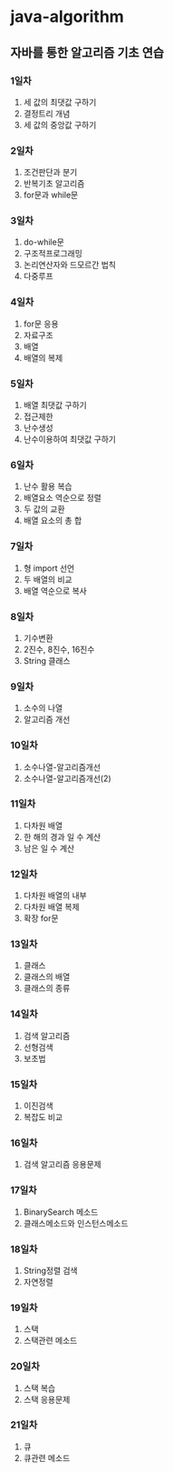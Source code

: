 # java-algorithm

## 자바를 통한 알고리즘 기초 연습

### 1일차
1. 세 값의 최댓값 구하기
2. 결정트리 개념
3. 세 값의 중앙값 구하기

### 2일차
1. 조건판단과 분기
2. 반복기초 알고리즘
3. for문과 while문

### 3일차
1. do-while문
2. 구조적프로그래밍
3. 논리연산자와 드모르간 법칙
4. 다중루프

### 4일차
1. for문 응용
2. 자료구조
3. 배열
4. 배열의 복제

### 5일차
1. 배열 최댓값 구하기
2. 접근제한
3. 난수생성
4. 난수이용하여 최댓값 구하기

### 6일차
1. 난수 활용 복습
2. 배열요소 역순으로 정렬
3. 두 값의 교환
4. 배열 요소의 총 합

### 7일차
1. 형 import 선언
2. 두 배열의 비교
3. 배열 역순으로 복사

### 8일차
1. 기수변환
2. 2진수, 8진수, 16진수
3. String 클래스

### 9일차
1. 소수의 나열
2. 알고리즘 개선

### 10일차
1. 소수나열-알고리즘개선
2. 소수나열-알고리즘개선(2)

### 11일차
1. 다차원 배열
2. 한 해의 경과 일 수 계산
3. 남은 일 수 계산

### 12일차
1. 다차원 배열의 내부
2. 다차원 배열 복제
3. 확장 for문

### 13일차
1. 클래스
2. 클래스의 배열
3. 클래스의 종류

### 14일차
1. 검색 알고리즘
2. 선형검색
3. 보초법

### 15일차
1. 이진검색
2. 복잡도 비교

### 16일차
1. 검색 알고리즘 응용문제

### 17일차
1. BinarySearch 메소드
2. 클래스메소드와 인스턴스메소드

### 18일차
1. String정렬 검색
2. 자연정렬

### 19일차
1. 스택
2. 스택관련 메소드

### 20일차
1. 스택 복습
2. 스택 응용문제

### 21일차
1. 큐
2. 큐관련 메소드
